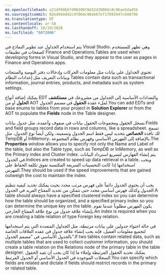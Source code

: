 ```yaml
---
ms.openlocfilehash: e21df68bbfd96500f8d32d2000dc8c96ae5dad5b
ms.sourcegitcommit: 82ed9ded42c47064c90ab6fe717893447cd48796
ms.translationtype: HT
ms.contentlocale: ar-SA
ms.lasthandoff: 10/19/2020
ms.locfileid: "6072006"
---
```

<span data-ttu-id="e6191-101">يتم استخدام الجداول عند تطوير النماذج في Visual Studio، وهي تظهر للمستخدم كصفحات في تطبيقات Finance and Operations.</span><span class="sxs-lookup"><span data-stu-id="e6191-101">Tables are used when developing forms in Visual Studio, and they appear to the user as pages in Finance and Operations apps.</span></span> 

<span data-ttu-id="e6191-102">تحتوي الجداول على بيانات مثل معلومات الحركات وإدخالات دفتر اليومية والمنتجات وبيانات التعريف مثل إعدادات النظام.</span><span class="sxs-lookup"><span data-stu-id="e6191-102">Tables contain data such as transactional information, journal entries, products, and metadata such as system settings.</span></span>

<span data-ttu-id="e6191-103">يمكنك إضافة أنواع EDT والتعدادات الأساسية إلى الجداول من مشروعك في **مستكشف الحلول** أو من AOT لملء عقدة **الحقول** في مصمم الجدول.</span><span class="sxs-lookup"><span data-stu-id="e6191-103">You can add EDTs and base enums to tables from your project in **Solution Explorer** or from the AOT to populate the **Fields** node in the Table designer.</span></span>

<span data-ttu-id="e6191-104">تسجل الحقول ومجموعات الحقول بيانات في صفوف وأعمدة، مثل جدول بيانات.</span><span class="sxs-lookup"><span data-stu-id="e6191-104">Fields and field groups record data in rows and columns, like a spreadsheet.</span></span> <span data-ttu-id="e6191-105">تسمح لك نافذة **الخصائص** بتحديد ليس فقط اسم الجدول وتسميته، ولكن أيضاً نوع الجدول، مثل TempDB أو InMemory، بالإضافة إلى الفهرس الأساسي وفهرس نظام المجموعة.</span><span class="sxs-lookup"><span data-stu-id="e6191-105">The **Properties** window allows you to specify not only the Name and Label of the table, but also the Table type, such as TempDB or InMemory, as well as the Primary index and Cluster index.</span></span> <span data-ttu-id="e6191-106">يتم إنشاء الفهارس لتسريع استرداد البيانات في الجدول.</span><span class="sxs-lookup"><span data-stu-id="e6191-106">Indices are created to speed up data retrieval in a table.</span></span> <span data-ttu-id="e6191-107">ويجب استخدامها إذا كانت التحسينات السريعة المكتسبة تفوق تكلفة الحفاظ على الفهرس.</span><span class="sxs-lookup"><span data-stu-id="e6191-107">They should be used if the speed improvements that are gained outweigh the cost to maintain the index.</span></span>

<span data-ttu-id="e6191-108">يجب أن يحتوي الجدول دائماً على فهرس مرتب محدد بحيث يمكنك تحديد كيفية تنظيم الجدول وكذلك فهرس أساسي محدد حتى تتمكن من تحديد المفتاح الفريد في الجدول.</span><span class="sxs-lookup"><span data-stu-id="e6191-108">A table should always have a specified clustered index so you can determine how the table should be organized, and a specified primary index so you can determine the unique key on the table.</span></span> <span data-ttu-id="e6191-109">يكون الفهرس مطلوباً عندما تقوم بإنشاء علاقة جدول من نوع علاقة المفتاح الخارجي.</span><span class="sxs-lookup"><span data-stu-id="e6191-109">An index is required when you are creating a table relation of type Foreign key relation.</span></span>

<span data-ttu-id="e6191-110">في حالة احتواء جدولين على بيانات مرتبطة، مثل الجداول المتعددة التي يتم استخدامها لتجميع معلومات العميل، فإنه يجب إنشاء علاقة جدول في عقده العلاقات الخاصة بالجدول الأساسي في "مصمم الجدول".</span><span class="sxs-lookup"><span data-stu-id="e6191-110">If two tables contain related data, such as multiple tables that are used to collect customer information, you should create a table relation on the Relations node of the primary table in the table designer.</span></span> <span data-ttu-id="e6191-111">يمكنك تحديد الحقول المرتبطة وإملاء ما إذا كان يجب أن تقيد الحقول السجلات الموجودة في الجدول الأساسي أو الجدول المرتبط.</span><span class="sxs-lookup"><span data-stu-id="e6191-111">You can specify which fields are related and dictate if fields should restrict records in the primary or related table.</span></span>
